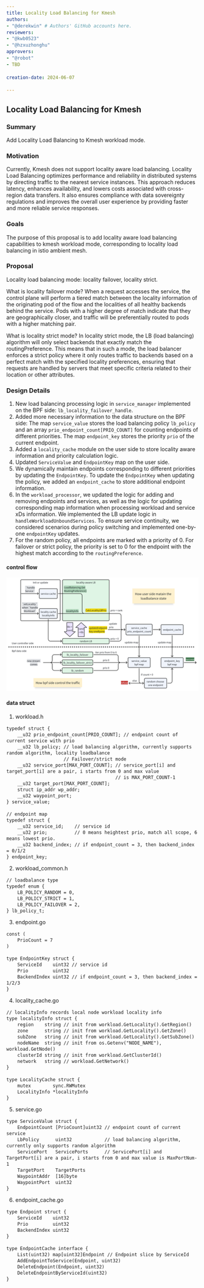 ```yaml
---
title: Locality Load Balancing for Kmesh
authors:
- "@derekwin" # Authors' GitHub accounts here.
reviewers:
- "@kwb0523"
- "@hzxuzhonghu"
approvers:
- "@robot"
- TBD

creation-date: 2024-06-07

---
```


## Locality Load Balancing for Kmesh

### Summary

Add Locality Load Balancing to Kmesh workload mode.

### Motivation

Currently, Kmesh does not support locality aware load balancing. Locality Load Balancing optimizes performance and reliability in distributed systems by directing traffic to the nearest service instances. This approach reduces latency, enhances availability, and lowers costs associated with cross-region data transfers. It also ensures compliance with data sovereignty regulations and improves the overall user experience by providing faster and more reliable service responses.

### Goals

The purpose of this proposal is to add locality aware load balancing capabilities to kmesh workload mode, corresponding to locality load balancing in istio ambient mesh.

### Proposal

Locality load balancing mode: locality failover, locality strict.

What is locality failover mode? When a request accesses the service, the control plane will perform a tiered match between the locality information of the originating pod of the flow and the localities of all healthy backends behind the service. Pods with a higher degree of match indicate that they are geographically closer, and traffic will be preferentially routed to pods with a higher matching pair.

What is locality strict mode? In locality strict mode, the LB (load balancing) algorithm will only select backends that exactly match the routingPreference. This means that in such a mode, the load balancer enforces a strict policy where it only routes traffic to backends based on a perfect match with the specified locality preferences, ensuring that requests are handled by servers that meet specific criteria related to their location or other attributes.

### Design Details

1. New load balancing processing logic in `service_manager` implemented on the BPF side: `lb_locality_failover_handle`.
2. Added more necessary information to the data structure on the BPF side: The map `service_value` stores the load balancing policy `lb_policy` and an array `prio_endpoint_count[PRIO_COUNT]` for counting endpoints of different priorities. The map `endpoint_key` stores the priority `prio` of the current endpoint.
3. Added a `locality_cache` module on the user side to store locality aware information and priority calculation logic.
4. Updated `ServiceValue` and `EndpointKey` map on the user side.
5. We dynamically maintain endpoints corresponding to different priorities by updating the `EndpointKey`. To update the `EndpointKey` when updating the policy, we added an `endpoint_cache` to store additional endpoint information.
6. In the `workload_processor`, we updated the logic for adding and removing endpoints and services, as well as the logic for updating corresponding map information when processing workload and service xDs information. We implemented the LB update logic in `handleWorkloadUnboundServices`. To ensure service continuity, we considered scenarios during policy switching and implemented one-by-one `endpointKey` updates.
7. For the random policy, all endpoints are marked with a priority of 0. For failover or strict policy, the priority is set to 0 for the endpoint with the highest match according to the `routingPreference`.

#### control flow
<div style="text-align:center"><img src="pics/locality_lb.svg" /></div>

#### data struct
1. workload.h
```
typedef struct {
    __u32 prio_endpoint_count[PRIO_COUNT]; // endpoint count of current service with prio
    __u32 lb_policy; // load balancing algorithm, currently supports random algorithm, locality loadbalance
                     // Failover/strict mode
    __u32 service_port[MAX_PORT_COUNT]; // service_port[i] and target_port[i] are a pair, i starts from 0 and max value
                                        // is MAX_PORT_COUNT-1
    __u32 target_port[MAX_PORT_COUNT];
    struct ip_addr wp_addr;
    __u32 waypoint_port;
} service_value;

// endpoint map
typedef struct {
    __u32 service_id;    // service id
    __u32 prio;          // 0 means heightest prio, match all scope, 6 means lowest prio.
    __u32 backend_index; // if endpoint_count = 3, then backend_index = 0/1/2
} endpoint_key;
```

2. workload_common.h
```
// loadbalance type
typedef enum {
    LB_POLICY_RANDOM = 0,
    LB_POLICY_STRICT = 1,
    LB_POLICY_FAILOVER = 2,
} lb_policy_t;
```

3. endpoint.go
```
const (
	PrioCount = 7
)

type EndpointKey struct {
	ServiceId    uint32 // service id
	Prio         uint32
	BackendIndex uint32 // if endpoint_count = 3, then backend_index = 1/2/3
}
```

4. locality_cache.go
```
// localityInfo records local node workload locality info
type localityInfo struct {
	region    string // init from workload.GetLocality().GetRegion()
	zone      string // init from workload.GetLocality().GetZone()
	subZone   string // init from workload.GetLocality().GetSubZone()
	nodeName  string // init from os.Getenv("NODE_NAME"), workload.GetNode()
	clusterId string // init from workload.GetClusterId()
	network   string // workload.GetNetwork()
}

type LocalityCache struct {
	mutex        sync.RWMutex
	LocalityInfo *localityInfo
}
```

5. service.go
```
type ServiceValue struct {
	EndpointCount [PrioCount]uint32 // endpoint count of current service
	LbPolicy      uint32            // load balancing algorithm, currently only supports random algorithm
	ServicePort   ServicePorts      // ServicePort[i] and TargetPort[i] are a pair, i starts from 0 and max value is MaxPortNum-1
	TargetPort    TargetPorts
	WaypointAddr  [16]byte
	WaypointPort  uint32
}
```

6. endpoint_cache.go
```
type Endpoint struct {
	ServiceId    uint32
	Prio         uint32
	BackendIndex uint32
}

type EndpointCache interface {
	List(uint32) map[uint32]Endpoint // Endpoint slice by ServiceId
	AddEndpointToService(Endpoint, uint32)
	DeleteEndpoint(Endpoint, uint32)
	DeleteEndpointByServiceId(uint32)
}
```
